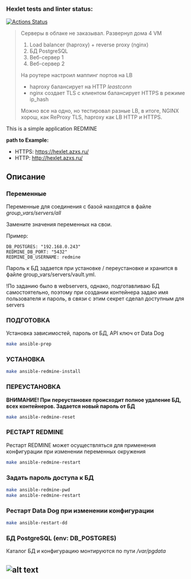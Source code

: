 ### Hexlet tests and linter status:
[![Actions Status](https://github.com/antmbx/devops-for-programmers-project-76/actions/workflows/hexlet-check.yml/badge.svg)](https://github.com/antmbx/devops-for-programmers-project-76/actions)


> Серверы в облаке не заказывал.
> Развернул дома 4 VM
> 
> 1. Load balancer (haproxy) + reverse proxy (nginx)
> 2. БД PostgreSQL
> 3. Веб-сервер 1
> 4. Веб-сервер 2
> 
> На роутере настроил маппинг портов на LB
> - haproxy балансирует на HTTP *leastconn*
> - nginx создает TLS с клиентом балансирует HTTPS в режиме ip_hash
> 
> Можно все на одно, но тестировал разные LB, в итоге, NGINX хорош, как ReProxy TLS, haproxy как LB HTTP и HTTPS. 



This is a simple application REDMINE

**path to Example:** 
- HTTPS: https://hexlet.azxs.ru/
- HTTP: http://hexlet.azxs.ru/


## Описание


### Переменные

Переменные для соединения с базой находятся в файле *group_vars/servers/all* 

Замените значения переменных на свои.


Пример:
```
DB_POSTGRES: "192.168.0.243"
REDMINE_DB_PORT: "5432"
REDMINE_DB_USERNAME: redmine
```


Пароль к БД задается при установке / переустановке и хранится в файле group_vars/servers/vault.yml.

!По заданию было в webservers, однако, подготавливаю БД самостоятельно, поэтому при создании контейнера задаю имя пользователя и пароль, в связи с этим секрет сделал доступным для servers


### ПОДГОТОВКА
Установка зависимостей, пароль от БД, API ключ от Data Dog
```bash
make ansible-prep
```


### УСТАНОВКА

```bash
make ansible-redmine-install
```


### ПЕРЕУСТАНОВКА
**ВНИМАНИЕ! При переустановке происходит полное удаление БД, всех контейнеров. Задается новый пароль от БД**

```bash
make ansible-redmine-reset
```


### РЕСТАРТ REDMINE 
Рестарт REDMINE может осуществляться для применения конфигурации при изменении переменных окружения

```bash
make ansible-redmine-restart
```

### Задать пароль доступа к БД
```bash
make ansible-redmine-pwd
make ansible-redmine-restart
```


### Рестарт Data Dog при изменении конфигурации
```bash
make ansible-restart-dd
```

### БД PostgreSQL (env: DB_POSTGRES)

Каталог БД и конфигурацию монтируются по пути */var/pgdata*



![alt text](http://url/to/img.png)
---
